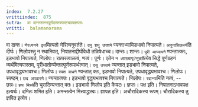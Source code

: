 ```yaml
---
index:  7.2.27
vrittiindex:  875
sutra:  वा दान्तशान्तपूर्णदस्तस्पष्टच्छन्नज्ञप्ताः
vritti:  balamanorama 
---
```


वा दान्त। `णेरध्ययने वृत्त`मित्यतो णेरित्यनुवर्तते। `दमु शमु उपशमे` ण्यन्ताभ्यामिडभावो निपात्यते। `अनुनासिकस्ये`ति दीर्घः। णिलोपस्तु न स्थानिवत्, निपातनाद्दीर्घविधौ तन्निषेधाच्च। दान्तः। शान्तः। `पूरी आप्यायने` ण्यन्तात्क्तः, इडभावो निपात्यते, णिलोपः। रात्परत्वान्नत्वं, णत्वं। पूर्णः। एतेन `न ध्याख्यापृ?मूर्च्छी`त्येव सिद्धे पूर्णग्रहणं व्यर्थमित्यपास्तम्, पूरीधातोर्ण्यन्तात्पूर्णरूपार्थत्वात्। `दसु उपक्षये` ण्यन्तात् इडभावो निपात्यते, उपधावृद्ध्यभावश्च। णिलोपः। `स्पश बाधने` ण्यन्तात् क्तः, इडभावो निपात्यते, उपधावृद्ध्यभावश्च। णिलोपः। स्पष्टम्। `छद अपवारणे`। ण्यन्तात्क्तः। इडभावो वृद्ध्यभावश्च निपात्यते। णिलोपः। `रदाभ्या`मिति नत्वं, -- छन्नः। `ज्ञप मिच्चे`ति चुरादिण्यन्तात् क्तः। इडभावो णिलोप इति कैयटः। ज्ञप्तः। पक्ष इति। निपातनाऽभावपक्ष इत्यर्थः। दमितः शमित इति। अमन्तत्वेन मित्त्वाद्ध्रस्वः। ज्ञापत इति। अचौरादिकस्य रूपम्। चौरादिकस्य तु ज्ञपित इत्येव। 

